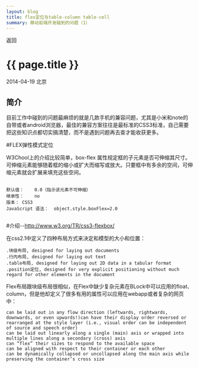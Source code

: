 ```yaml
---
layout: blog
title: flex定位与table-column table-cell
summary: 移动前端开发碰到的问题（1）
---
```


<span onclick="window.history.back();">返回</span>  

# {{ page.title }}

2014-04-19 北京 

## 简介

目前工作中碰到的问题最麻烦的就是几款手机的兼容问题，尤其是小米和note的自带或者android浏览器，最佳的兼容方案往往是最标准的CSS3标准，自己需要把这些知识点都切实搞清楚，而不是遇到问题再去查才能收获更多。

#FLEX弹性模式定位

W3Chool上的介绍比较简单，box-flex 属性规定框的子元素是否可伸缩其尺寸。可伸缩元素能够随着框的缩小或扩大而缩写或放大。只要框中有多余的空间，可伸缩元素就会扩展来填充这些空间。

`````

默认值：	0.0（指示该元素不可伸缩）
继承性：	no
版本：	CSS3
JavaScript 语法：	object.style.boxFlex=2.0


`````
#介绍--http://www.w3.org/TR/css3-flexbox/

在css2.1中定义了四种布局方式来决定和模型的大小和位置：

`````
.块级布局, designed for laying out documents
.行内布局, designed for laying out text
.table布局, designed for laying out 2D data in a tabular format
.position定位, designed for very explicit positioning without much regard for other elements in the document

`````
Flex布局跟块级布局很相似，在Flex中缺少复杂元素在BLock中可以应用的float、column，但是他却定义了很多有用的属性可以应用在webapp或者复杂的网页中：

`````
can be laid out in any flow direction (leftwards, rightwards, downwards, or even upwards!)can have their display order reversed or rearranged at the style layer (i.e., visual order can be independent of source and speech order)
can be laid out linearly along a single (main) axis or wrapped into multiple lines along a secondary (cross) axis
can “flex” their sizes to respond to the available space
can be aligned with respect to their container or each other
can be dynamically collapsed or uncollapsed along the main axis while preserving the container’s cross size
`````
